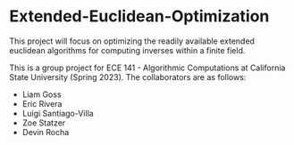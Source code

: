 # Extended-Euclidean-Optimization
This project will focus on optimizing the readily available extended euclidean algorithms for computing inverses within a finite field. 

This is a group project for ECE 141 - Algorithmic Computations at California State University (Spring 2023). The collaborators are as follows:
- Liam Goss
- Eric Rivera
- Luigi Santiago-Villa
- Zoe Statzer
- Devin Rocha
